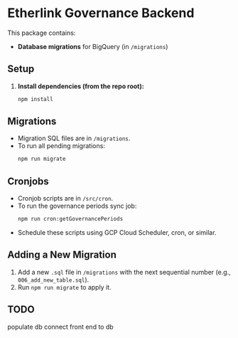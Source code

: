 # Etherlink Governance Backend

This package contains:

- **Database migrations** for BigQuery (in `/migrations`)

## Setup

1. **Install dependencies (from the repo root):**
   ```sh
   npm install
   ```

## Migrations

- Migration SQL files are in `/migrations`.
- To run all pending migrations:
  ```sh
  npm run migrate
  ```

## Cronjobs

- Cronjob scripts are in `/src/cron`.
- To run the governance periods sync job:
  ```sh
  npm run cron:getGovernancePeriods
  ```
- Schedule these scripts using GCP Cloud Scheduler, cron, or similar.

## Adding a New Migration

1. Add a new `.sql` file in `/migrations` with the next sequential number (e.g., `006_add_new_table.sql`).
2. Run `npm run migrate` to apply it.


## TODO
populate db
connect front end to db